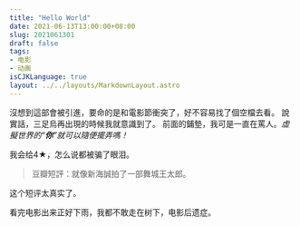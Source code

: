 ```yaml
---
title: "Hello World"
date: 2021-06-13T13:00:00+08:00
slug: 2021061301
draft: false
tags:
- 电影
- 动画
isCJKLanguage: true
layout: ../../layouts/MarkdownLayout.astro
---
```




沒想到這部會被引進，要命的是和電影節衝突了，好不容易找了個空檔去看。
說實話，三足烏再出現的時候我就意識到了。
前面的鋪墊，我可是一直在罵人。*虛擬世界的“**你**”就可以隨便擺弄嗎！*

我会给4★，怎么说都被骗了眼泪。

> 豆瓣短評：就像新海誠拍了一部舞城王太郎。

这个短评太真实了。

看完电影出来正好下雨，我都不敢走在树下，电影后遗症。
